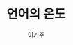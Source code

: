 ---
title: 언어의 온도
author: 이기주
category: book
coverUrl: http://image.kyobobook.co.kr/images/book/large/125/l9791195522125.jpg
---